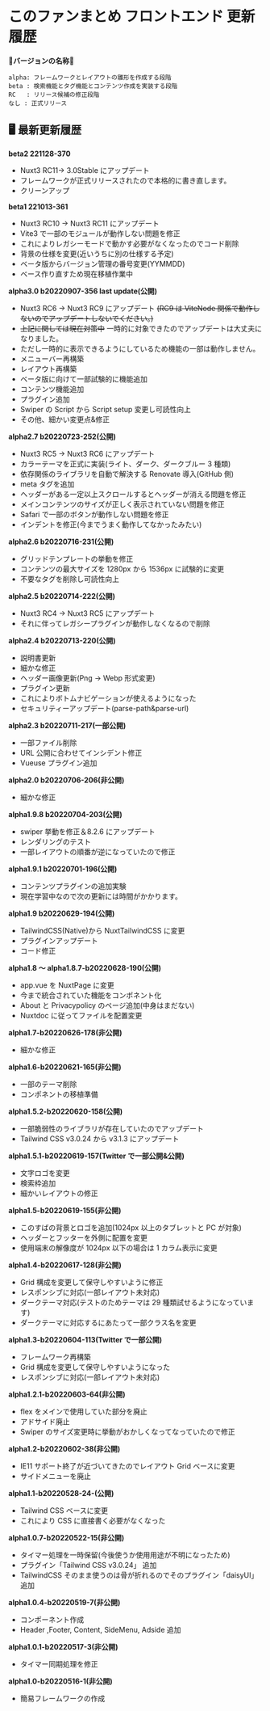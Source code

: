 # このファンまとめ フロントエンド 更新履歴

:pushpin:**バージョンの名称**:pushpin:

```
alpha: フレームワークとレイアウトの雛形を作成する段階
beta : 検索機能とタグ機能とコンテンツ作成を実装する段階
RC   : リリース候補の修正段階
なし : 正式リリース
```

## 🖥 最新更新履歴

**beta2 221128-370**

- Nuxt3 RC11→ 3.0Stable にアップデート
- フレームワークが正式リリースされたので本格的に書き直します。
- クリーンアップ

**beta1 221013-361**

- Nuxt3 RC10 → Nuxt3 RC11 にアップデート
- Vite3 で一部のモジュールが動作しない問題を修正
- これによりレガシーモードで動かす必要がなくなったのでコード削除
- 背景の仕様を変更(近いうちに別の仕様する予定)
- ベータ版からバージョン管理の番号変更(YYMMDD)
- ベース作り直すため現在移植作業中

**alpha3.0 b20220907-356 last update(公開)**

- Nuxt3 RC6 → Nuxt3 RC9 にアップデート ~~(RC9 は ViteNode 関係で動作しないのでアップデートしないでください。)~~
- ~~上記に関しては現在対策中~~ 一時的に対象できたのでアップデートは大丈夫になりました。
- ただし一時的に表示できるようにしているため機能の一部は動作しません。
- メニューバー再構築
- レイアウト再構築
- ベータ版に向けて一部試験的に機能追加
- コンテンツ機能追加
- プラグイン追加
- Swiper の Script から Script setup 変更し可読性向上
- その他、細かい変更点&修正

**alpha2.7 b20220723-252(公開)**

- Nuxt3 RC5 → Nuxt3 RC6 にアップデート
- カラーテーマを正式に実装(ライト、ダーク、ダークブルー 3 種類)
- 依存関係のライブラリを自動で解決する Renovate 導入(GitHub 側)
- meta タグを追加
- ヘッダーがある一定以上スクロールするとヘッダーが消える問題を修正
- メインコンテンツのサイズが正しく表示されていない問題を修正
- Safari で一部のボタンが動作しない問題を修正
- インデントを修正(今までうまく動作してなかったみたい)

**alpha2.6 b20220716-231(公開)**

- グリッドテンプレートの挙動を修正
- コンテンツの最大サイズを 1280px から 1536px に試験的に変更
- 不要なタグを削除し可読性向上

**alpha2.5 b20220714-222(公開)**

- Nuxt3 RC4 → Nuxt3 RC5 にアップデート
- それに伴ってレガシープラグインが動作しなくなるので削除

**alpha2.4 b20220713-220(公開)**

- 説明書更新
- 細かな修正
- ヘッダー画像更新(Png → Webp 形式変更)
- プラグイン更新
- これによりボトムナビゲーションが使えるようになった
- セキュリティーアップデート(parse-path&parse-url)

**alpha2.3 b20220711-217(一部公開)**

- 一部ファイル削除
- URL 公開に合わせてインシデント修正
- Vueuse プラグイン追加

**alpha2.0 b20220706-206(非公開)**

- 細かな修正

**alpha1.9.8 b20220704-203(公開)**

- swiper 挙動を修正＆8.2.6 にアップデート
- レンダリングのテスト
- 一部レイアウトの順番が逆になっていたので修正

**alpha1.9.1 b20220701-196(公開)**

- コンテンツプラグインの追加実験
- 現在学習中なので次の更新には時間がかかります。

**alpha1.9 b20220629-194(公開)**

- TailwindCSS(Native)から NuxtTailwindCSS に変更
- プラグインアップデート
- コード修正

**alpha1.8 ～ alpha1.8.7-b20220628-190(公開)**

- app.vue を NuxtPage に変更
- 今まで統合されていた機能をコンポネント化
- About と Privacypolicy のページ追加(中身はまだない)
- Nuxtdoc に従ってファイルを配置変更

**alpha1.7-b20220626-178(非公開)**

- 細かな修正

**alpha1.6-b20220621-165(非公開)**

- 一部のテーマ削除
- コンポネントの移植準備

**alpha1.5.2-b20220620-158(公開)**

- 一部脆弱性のライブラリが存在していたのでアップデート
- Tailwind CSS v3.0.24 から v3.1.3 にアップデート

**alpha1.5.1-b20220619-157(Twitter で一部公開&公開)**

- 文字ロゴを変更
- 検索枠追加
- 細かいレイアウトの修正

**alpha1.5-b20220619-155(非公開)**

- このすばの背景とロゴを追加(1024px 以上のタブレットと PC が対象)
- ヘッダーとフッターを外側に配置を変更
- 使用端末の解像度が 1024px 以下の場合は 1 カラム表示に変更

**alpha1.4-b20220617-128(非公開)**

- Grid 構成を変更して保守しやすいように修正
- レスポンシブに対応(一部レイアウト未対応)
- ダークテーマ対応(テストのためテーマは 29 種類試せるようになっています)
- ダークテーマに対応するにあたって一部クラス名を変更

**alpha1.3-b20220604-113(Twitter で一部公開)**

- フレームワーク再構築
- Grid 構成を変更して保守しやすいようになった
- レスポンシブに対応(一部レイアウト未対応)

**alpha1.2.1-b20220603-64(非公開)**

- flex をメインで使用していた部分を廃止
- アドサイド廃止
- Swiper のサイズ変更時に挙動がおかしくなってなっていたので修正

**alpha1.2-b20220602-38(非公開)**

- IE11 サポート終了が近づいてきたのでレイアウト Grid ベースに変更
- サイドメニューを廃止

**alpha1.1-b20220528-24-(公開)**

- Tailwind CSS ベースに変更
- これにより CSS に直接書く必要がなくなった

**alpha1.0.7-b20220522-15(非公開)**

- タイマー処理を一時保留(今後使うか使用用途が不明になったため)
- プラグイン「Tailwind CSS v3.0.24」 追加
- TailwindCSS そのまま使うのは骨が折れるのでそのプラグイン「daisyUI」追加

**alpha1.0.4-b20220519-7(非公開)**

- コンポーネント作成
- Header ,Footer, Content, SideMenu, Adside 追加

**alpha1.0.1-b20220517-3(非公開)**

- タイマー同期処理を修正

**alpha1.0-b20220516-1(非公開)**

- 簡易フレームワークの作成
